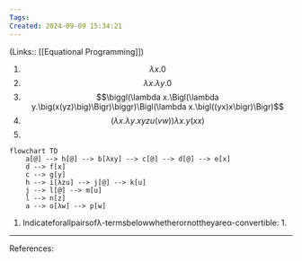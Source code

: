 ```yaml
---
Tags: 
Created: 2024-09-09 15:34:21
---
```

(Links:: [[Equational Programming]])
1. $$\lambda x.0$$
2. $$\lambda x.\lambda y. 0$$
3. $$\biggl(\lambda x.\Bigl(\lambda y.\big(x(yz)\big)\Bigr)\biggr)\Bigl(\lambda x.\bigl((yx)x\bigr)\Bigr)$$
4. $$(\lambda x.\lambda y. xyzu(vw))\lambda x.y(xx)$$
5. 
```mermaid
flowchart TD
	a[@] --> h[@] --> b[λxy] --> c[@] --> d[@] --> e[x]
	d --> f[x]
	c --> g[y]
	h --> i[λzu] --> j[@] --> k[u]
	j --> l[@] --> m[u]
	l --> n[z]
	a --> o[λw] --> p[w]
```
1. Indicateforallpairsofλ-termsbelowwhetherornottheyareα-convertible:
	1. 

---
References: